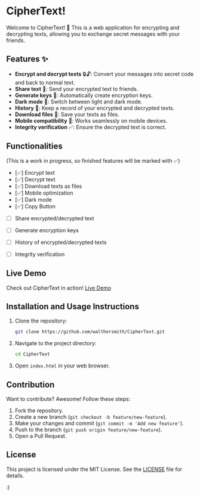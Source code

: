 <!-- ![Project Logo](CipherText.png) -->
# CipherText!

Welcome to CipherText! 🎉 This is a web application for encrypting and decrypting texts, allowing you to exchange secret messages with your friends. 

## Features ✨
- **Encrypt and decrypt texts** 🔒🔓: Convert your messages into secret code and back to normal text.
- **Share text** 🔗: Send your encrypted text to friends.
- **Generate keys** 🔑: Automatically create encryption keys.
- **Dark mode** 🌙: Switch between light and dark mode.
- **History** 📝: Keep a record of your encrypted and decrypted texts.
- **Download files** 📂: Save your texts as files.
- **Mobile compatibility** 📱: Works seamlessly on mobile devices.
- **Integrity verification** ✅: Ensure the decrypted text is correct.

## Functionalities
(This is a work in progress, so finished features will be marked with ✅)
- [✅] Encrypt text
- [✅] Decrypt text
- [✅] Download texts as files
- [✅] Mobile optimization
- [✅] Dark mode
- [✅] Copy Button
- [ ] Share encrypted/decrypted text
- [ ] Generate encryption keys
- [ ] History of encrypted/decrypted texts
- [ ] Integrity verification


## Live Demo
Check out CipherText in action! [Live Demo](https://walthersmith.github.io/CipherText/)

## Installation and Usage Instructions
1. Clone the repository:
    ```sh
    git clone https://github.com/walthersmith/CipherText.git
    ```
2. Navigate to the project directory:
    ```sh
    cd CipherText
    ```
3. Open `index.html` in your web browser.

## Contribution
Want to contribute? Awesome! Follow these steps:
1. Fork the repository.
2. Create a new branch (`git checkout -b feature/new-feature`).
3. Make your changes and commit (`git commit -m 'Add new feature'`).
4. Push to the branch (`git push origin feature/new-feature`).
5. Open a Pull Request.

## License
This project is licensed under the MIT License. See the [LICENSE](MIT-LICENSE.txt) file for details.

:)